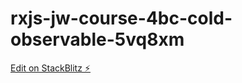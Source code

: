 # rxjs-jw-course-4bc-cold-observable-5vq8xm

[Edit on StackBlitz ⚡️](https://stackblitz.com/edit/rxjs-jw-course-4bc-cold-observable-5vq8xm)
